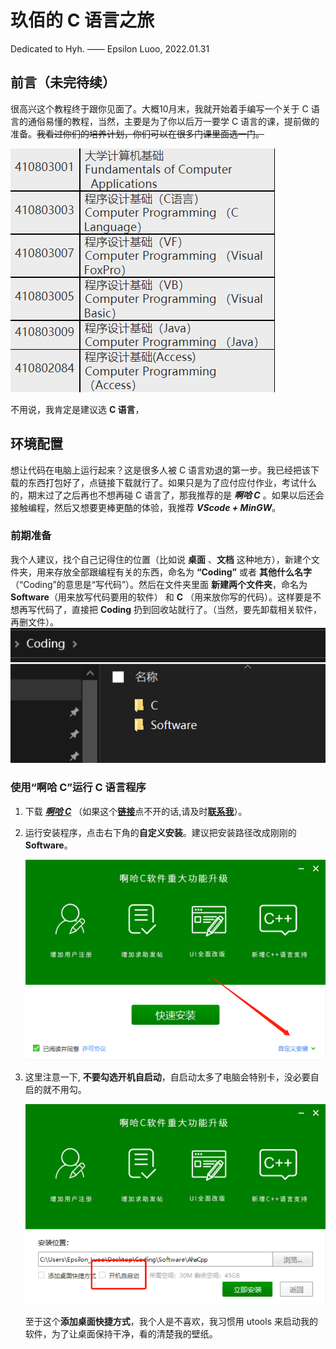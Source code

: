 # 玖佰的 C 语言之旅
Dedicated to Hyh. —— Epsilon Luoo, 2022.01.31
## 前言（未完待续）

很高兴这个教程终于跟你见面了。大概10月末，我就开始着手编写一个关于 C 语言的通俗易懂的教程，当然，主要是为了你以后万一要学 C 语言的课，提前做的准备。~~我看过你们的培养计划，你们可以在很多门课里面选一门。~~

![1642762512463.png](image/textbook/1642762512463.png)

不用说，我肯定是建议选 **C 语言**，

## 环境配置
想让代码在电脑上运行起来？这是很多人被 C 语言劝退的第一步。我已经把该下载的东西打包好了，点链接下载就行了。如果只是为了应付应付作业，考试什么的，期末过了之后再也不想再碰 C 语言了，那我推荐的是 ***啊哈 C*** 。如果以后还会接触编程，然后又想要更棒更酷的体验，我推荐 ***VScode + MinGW***。

### 前期准备

我个人建议，找个自己记得住的位置（比如说 **桌面** 、**文档** 这种地方），新建个文件夹，用来存放全部跟编程有关的东西，命名为 **“Coding”** 或者 **其他什么名字** （“Coding”的意思是“写代码”）。然后在文件夹里面 **新建两个文件夹**，命名为 **Software**（用来放写代码要用的软件） 和 **C** （用来放你写的代码）。这样要是不想再写代码了，直接把 **Coding** 扔到回收站就行了。（当然，要先卸载相关软件，再删文件）。
![](image/textbook/1642763334492.png)

### 使用“啊哈 C”运行 C 语言程序

1. 下载 [***啊哈 C***](https://static.codeaha.com/app/AhaCppInstall.exe) （如果这个[**链接**](https://static.codeaha.com/app/AhaCppInstall.exe)点不开的话,请及时[**联系我**](mailto:anine09@pm.me)）。

2. 运行安装程序，点击右下角的**自定义安装**。建议把安装路径改成刚刚的 **Software**。

   ![1642762448762.png](image/textbook/1642762448762.png)

3. 这里注意一下, **不要勾选开机自启动**，自启动太多了电脑会特别卡，没必要自启的就不用勾。

   ![](image/textbook/1642763534526.png)

   至于这个**添加桌面快捷方式**，我个人是不喜欢，我习惯用 utools 来启动我的软件，为了让桌面保持干净，看的清楚我的壁纸。

   
